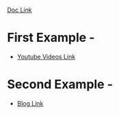 [Doc Link](https://api.flutter.dev/flutter/widgets/CustomScrollView-class.html)

# First Example -

- [Youtube Videos Link](https://youtu.be/iCEy8QfFLyI)


# Second Example -

- [Blog Link](https://blog.logrocket.com/building-custom-flutter-scrollview/)

